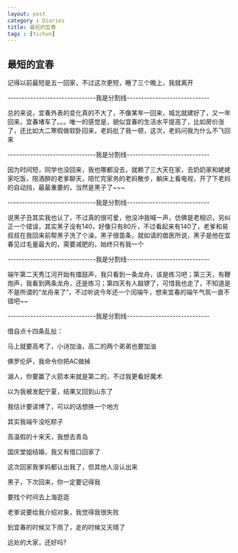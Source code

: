 ```yaml
---
layout: post
category : Diaries
title: 最短的宜春
tags : [Yichun]
---
```

## 最短的宜春 ##

记得以前最短是五一回家，不过这次更短，睡了三个晚上，我就离开

 

-------------------------------我是分割线-----------------------------

 

总的来说，宜春外表的变化真的不大了，不像某年一回来，城北就建好了，又一年回来，宜春堵车了。。。唯一的感觉是，貌似宜春的生活水平提高了，比如房价涨了，还比如大二寒假做软卧回来，老妈批了我一顿，这次，老妈问我为什么不飞回来

 

-------------------------------我是分割线-----------------------------

 

因为时间短，同学也没回来，我也哪都没去，就赖了三大天在家，去奶奶家和姥姥家吃饭，陪酒醉的老爹聊天，陪忙完家务的老妈散步，躺床上看电视，开了下老妈的自动挡，最最重要的，当然是黑子了~~~

 

-------------------------------我是分割线-----------------------------

 

说黑子丑其实我也认了，不过真的很可爱，他没冲我喊一声，仿佛是老相识，另纠正一个错误，其实黑子没有140，好像只有80斤，不过看起来有140了，老爹和易叔叔在我回来前帮黑子洗了个澡，黑子很苗条，就如请的兽医所说，黑子是他在宜春见过毛量最大的，需要减肥的，始终只有我一个

 

-------------------------------我是分割线-----------------------------

 

端午第二天秀江河开始有擂鼓声，我只看到一条龙舟，该是练习吧；第三天，有鞭炮声，我看到两条龙舟，还是练习；第四天有人敲锣了，可惜我也走了，不知道是不是所谓的“龙舟来了”，不过听说今年还一个闰端午，想来宜春的端午气氛一直不错吧~~

 

-------------------------------我是分割线-----------------------------

借自点十四条乱扯：

马上就要高考了，小诗加油，高二的两个弟弟也要加油

佛罗伦萨，我命令你把AC做掉

湖人，你要赢了火箭本来就是第二的，不过我更看好魔术

以为我被发配宁夏，结果又回到山东了

我估计要读博了，可以的话想换一个地方

其实我端午没吃粽子

高温假的十来天，我想去青岛

国庆堂姐结婚，我又有借口回家了

这次回家我爹妈都认出我了，但其他人没认出来

黑子，下次回来，你一定要记得我

要找个时间去上海逛逛

老爹说要给我介绍对象，我觉得我很失败

到宜春的时候又下雨了，走的时候又天晴了

远处的大家，还好吗?